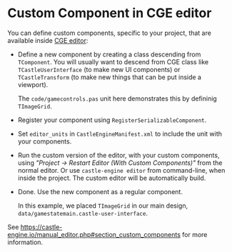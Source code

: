 # Custom Component in CGE editor

You can define custom components, specific to your project, that are available inside [CGE editor](https://castle-engine.io/manual_editor.php):

- Define a new component by creating a class descending from `TComponent`. You will usually want to descend from CGE class like `TCastleUserInterface` (to make new UI components) or `TCastleTransform` (to make new things that can be put inside a viewport).

    The `code/gamecontrols.pas` unit here demonstrates this by defininig `TImageGrid`.

- Register your component using `RegisterSerializableComponent`.

- Set `editor_units` in `CastleEngineManifest.xml` to include the unit with your components.

- Run the custom version of the editor, with your custom components, using _"Project -> Restart Editor (With Custom Components)"_ from the normal editor. Or use `castle-engine editor` from command-line, when inside the project. The custom editor will be automatically build.

- Done. Use the new component as a regular component.

    In this example, we placed `TImageGrid` in our main design, `data/gamestatemain.castle-user-interface`.

See https://castle-engine.io/manual_editor.php#section_custom_components for more information.
